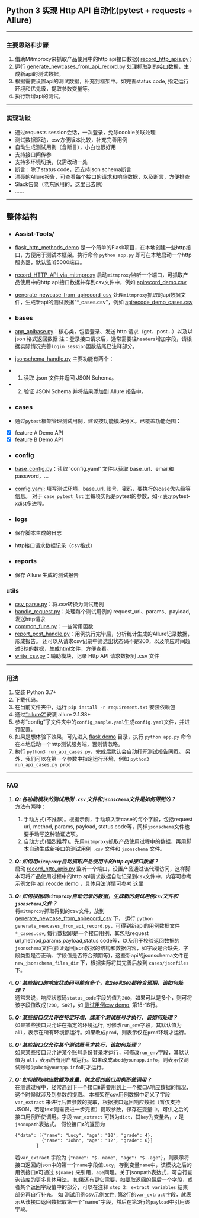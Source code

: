 ## Python 3 实现 Http API 自动化(pytest + requests + Allure)

---
### 主要思路和步骤
1. 借助Mitmproxy来抓取产品使用中的http api接口数据( [record_http_apis.py](./Assist-Tools/record_HTTP_API_via_mitmproxy/record_http_apis.py) )
2. 运行 [generate_newcases_from_api_record.py](./Assist-Tools/generate_newcase_from_apirecord_csv/generate_newcases_from_api_record.py) 处理抓取到的接口数据，生成新api的测试数据。
3. 根据需要设置api的测试数据，补充到框架中。如完善status code, 指定运行环境和优先级，提取参数变量等。
4. 执行新增api的测试。  
---
### 实现功能
- 通过requests session会话，一次登录，免除cookie关联处理
- 测试数据驱动，csv方便版本比较，补充完善用例
- 自动生成测试用例（含断言），小白也很好用
- 支持接口间传参
- 支持多环境切换，仅需改动一处
- 断言：除了status code，还支持json schema断言
- 漂亮的Allure报告，可查看每个接口的请求和响应数据，以及断言，方便排查
- Slack告警（老东家用的，这里已去除）
- ......

---
## 整体结构
- ### Assist-Tools/
- [flask_http_methods_demo](Assist-Tools/flask_http_server_demo) 是一个简单的Flask项目，在本地创建一些http接口，方便用于测试本框架。执行命令 `python app.py` 即可在本地启动一个http服务器，默认监听5000端口。
- [record_HTTP_API_via_mitmproxy](Assist-Tools/record_HTTP_API_via_mitmproxy)  启动`mitmproxy`监听一个端口，可抓取产品使用中的http api接口数据并存到csv文件中，例如 [apirecord_demo.csv](./Assist-Tools/record_HTTP_API_via_mitmproxy/apirecord_dir/apirecode_demo.csv) 
- [generate_newcase_from_apirecord_csv](Assist-Tools/generate_newcase_from_apirecord_csv) 处理`mitmproxy`抓取的api数据文件，生成新api的测试数据"*_cases.csv"，例如 [apirecode_demo_cases.csv](./Assist-Tools/generate_newcase_from_apirecord_csv/apirecode_demo_cases.csv)

- ### bases
- [app_apibase.py](bases/app_apibase.py)：核心类，包括登录、发送 http 请求（get、post...）以及以 json 格式返回数据
  注：登录接口请求后，通常需要往`headers`增加字段，请根据实际情况完善`login_session`函数结尾已注释部分。  
- [jsonschema_handle.py](bases/jsonschema_handle.py) 主要功能有两个：
- 1. 读取 .json 文件并返回 JSON Schema。
- 2. 验证 JSON Schema 并将结果添加到 Allure 报告中。

- ### cases
- 通过```pytest```框架管理测试用例，建议按功能模块分区。已覆盖功能范围：
- [x] feature A Demo API
- [x] feature B Demo API

- ### config
- [base_config.py](config/base_config.py)：读取 'config.yaml' 文件以获取 base_url、email和password，...
- [config.yaml](config/config.yaml): 填写测试环境，base_url, 账号、密码，要执行的case优先级等信息。
对于 `case_pytest_lst` 里每项实际是pytest的参数，如`-n`表示pytest-xdist多进程。

- ### logs
- 保存脚本生成的日志
- http接口请求数据记录（csv格式）

- ### reports
- 保存 Allure 生成的测试报告

### utils
- [csv_parse.py](utils/csv_parse.py)：将.csv转换为测试用例
- [handle_request.py](utils/handle_request.py)：处理每个测试用例的 request_url、params、payload, 发送http请求
- [common_funs.py](utils/common_funs.py)：一些常用函数
- [report_post_handle.py](utils/report_post_handle.py)：用例执行完毕后，分析统计生成的Allure记录数据，形成报告。
  还可以从请求csv记录中筛选出状态码不是200，以及响应时间超过3秒的数据，生成html文件，方便查看。
- [write_csv.py](utils/write_csv.py)：辅助模块，记录 Http API 请求数据到 .csv 文件  
---
### 用法
1. 安装 Python 3.7+
2. 下载代码。
3. 在当前文件夹中，运行 `pip install -r requirement.txt` 安装依赖包
4. 通过[“allure2”](https://github.com/allure-framework/allure2)安装 allure 2.1.38+
5. 参考“config”子文件夹中的`config_sample.yaml`生成`config.yaml`文件，并进行配置。 
6. 如果是想体验下效果，可先进入 [flask demo](Assist-Tools/flask_http_server_demo) 目录，执行 `python app.py` 命令在本地启动一个http测试服务端，否则请忽略。 
7. 执行 `python3 run_api_cases.py`，完成后默认会自动打开测试报告网页。 
   另外，我们可以在第一个参数中指定运行环境，例如 `python3 run_api_cases.py prod`

---
### FAQ
1. ***Q: 各功能模块的测试用例 `.csv` 文件和`jsonschema`文件是如何得到的？***  
  方法有两种：
   1. 手动方式(不推荐)。根据示例，手动填入新case的每个字段，包括request url, method, params, payload, status code等，同样`jsonschema`文件也要手动写这种验证选项。
   2. 自动方式(强烈推荐)。先用`mitmproxy`抓取产品使用过程中的数据，再用脚本自动生成新接口的测试用例 `.csv` 文件和 `jsonschema` 文件。
   

2. ***Q: 如何用`mitmproxy`自动抓取产品使用中的http api接口数据？***  
  启动 [record_http_apis.py](./Assist-Tools/record_HTTP_API_via_mitmproxy/record_http_apis.py) 监听一个端口，设置产品通过该代理访问，这样脚本可将产品使用过程中的http api请求数据自动记录到`csv`文件中，内容可参考示例文件 [api reocde demo](Assist-Tools\record_HTTP_API_via_mitmproxy\apirecord_dir\apirecode_demo.csv)  ，具体用法详情可参考 [这里](.\Assist-Tools\record_HTTP_API_via_mitmproxy\README.md)  


3. ***Q: 如何根据跟`mitmproxy`自动记录的数据，生成新的测试用例`csv`文件和`jsonschema`文件？***  
  将`mitmproxy`抓取得到的csv文件，放到 [generate_newcase_from_apirecord_csv](./Assist-Tools/generate_newcase_from_apirecord_csv/) 下， 运行 `python generate_newcases_from_api_record.py`，可得到新api的用例数据文件 `*_cases.csv`, 每行数据即是一个接口用例，其包括request url,method,params,payload,status code等，以及用于校验返回数据的`jsonschema`文件(验证返回json数据的结构和数据内容，如字段是否缺失，字段类型是否正确、字段值是否符合预期等)，这些新api的jsonschema文件在 `new_jsonschema_files_dir` 下，根据实际将其完善后放到 `cases/jsonfiles` 下。  


4. ***Q: 某些接口的响应状态码可能有多个，如`200`和`502`都符合预期，该如何处理？***  
  通常来说，响应状态码`status_code`字段的值为`200`，如果可以是多个，则可将该字段值改成`[200, 502]`，如 [测试用例csv demo](cases/01_feature_A/01_feature_a1.csv), 第15-16行。  


5. ***Q: 某些接口仅允许在特定环境，或某个测试账号才执行，该如何处理？***  
  如果某些接口只允许在指定的环境运行, 可修改`run_env`字段，其默认值为 `all`，表示在所有环境都运行。如果改成`prod`，则表示仅在`prod`环境才运行。  


6. ***Q: 某些接口仅允许某个测试账号才执行，该如何处理？***  
  如果某些接口只允许某个账号身份登录才运行，可修改`run_env`字段，其默认值为 `all`，表示所有用户都运行。如果改成`abcd@yourapp.info`，则表示仅测试账号为`abcd@yourapp.info`时才运行。  


7. ***Q: 如何提取响应数据为变量，供之后的接口用例所使调用？***  
  在测试过程中，经常遇到下一个接口`B`需要用到上一个接口`A`响应数据的情况，这个时候就涉及到参数的提取。
  本框架在csv用例数据中定义了字段 `var_extract` 来进行后置参数的提取，根据接口返回响应数据（暂仅支持JSON，若是text则需要进一步完善）提取参数，保存在变量中，可供之后的接口用例所使调用。字段 `var_extract` 可转为`dict`，其`key`为变量名，`v` 是`jsonnpath`表达式。
  假设接口`A`的返回为
    ```
    {"data": [{"name": "Lucy", "age": "10", "grade": 4}, 
              {"name": "John", "age": "12", "grade": 6}]
            }
    ```
    若`var_extract` 字段为 `{"name": "$..name", "age": "$..age"}`，则表示将接口返回的json中的第一个`name`字段值`Lucy`，存到变量`name`中，该模块之后的用例接口`B`可通过 `${name}` 来引用，`age`同理。关于jsonpath表达式，可自行查询该库的更多具体用法。
    如果还有更它需要，如要取返回的最后一个字段，或者某个返回字段值中的部分，可以在注释 `step 2: extract variables` 结束部分再自行补充。
    如 [测试用例csv示例文件](cases/01_feature_A/01_feature_a1.csv), 第2行的`var_extract`字段，就表示从该接口返回数据取第一个"name"字段，然后在第3行的`payload`中引用该字段。   
